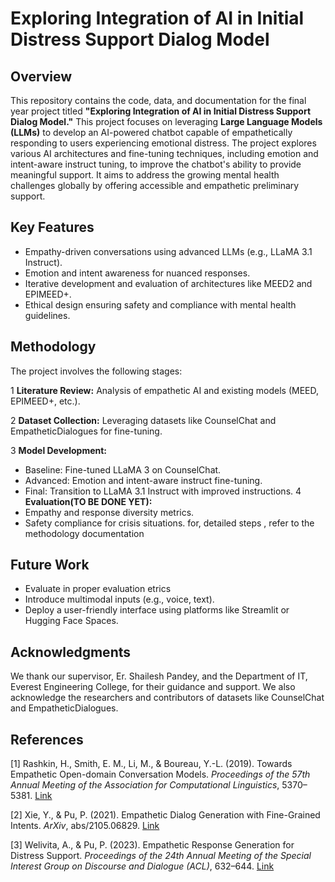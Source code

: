 # Exploring Integration of AI in Initial Distress Support Dialog Model


## Overview
This repository contains the code, data, and documentation for the final year project titled **"Exploring Integration of AI in Initial Distress Support Dialog Model."** This project focuses on leveraging **Large Language Models (LLMs)** to develop an AI-powered chatbot capable of empathetically responding to users experiencing emotional distress.
The project explores various AI architectures and fine-tuning techniques, including emotion and intent-aware instruct tuning, to improve the chatbot's ability to provide meaningful support. It aims to address the growing mental health challenges globally by offering accessible and empathetic preliminary support.

## Key Features
- Empathy-driven conversations using advanced LLMs (e.g., LLaMA 3.1 Instruct).
- Emotion and intent awareness for nuanced responses.
- Iterative development and evaluation of architectures like MEED2 and EPIMEED+.
- Ethical design ensuring safety and compliance with mental health guidelines.
## Methodology
The project involves the following stages:

1 **Literature Review:** Analysis of empathetic AI and existing models (MEED, EPIMEED+, etc.).

2 **Dataset Collection:** Leveraging datasets like CounselChat and EmpatheticDialogues for fine-tuning.

3 **Model Development:**
 - Baseline: Fine-tuned LLaMA 3 on CounselChat.
 - Advanced: Emotion and intent-aware instruct fine-tuning.
 - Final: Transition to LLaMA 3.1 Instruct with improved instructions.
4 **Evaluation(TO BE DONE YET):**
 - Empathy and response diversity metrics.
 - Safety compliance for crisis situations.
for, detailed steps , refer to the methodology documentation


## Future Work
 - Evaluate in proper evaluation etrics
 - Introduce multimodal inputs (e.g., voice, text).
 - Deploy a user-friendly interface using platforms like Streamlit or Hugging Face Spaces.

## Acknowledgments
We thank our supervisor, Er. Shailesh Pandey, and the Department of IT, Everest Engineering College, for their guidance and support. We also acknowledge the researchers and contributors of datasets like CounselChat and EmpatheticDialogues.

## References

[1] Rashkin, H., Smith, E. M., Li, M., & Boureau, Y.-L. (2019). Towards Empathetic Open-domain Conversation Models. *Proceedings of the 57th Annual Meeting of the Association for Computational Linguistics*, 5370–5381. [Link](https://arxiv.org/abs/1811.00207)

[2] Xie, Y., & Pu, P. (2021). Empathetic Dialog Generation with Fine-Grained Intents. *ArXiv*, abs/2105.06829. [Link](https://arxiv.org/abs/2105.06829)

[3] Welivita, A., & Pu, P. (2023). Empathetic Response Generation for Distress Support. *Proceedings of the 24th Annual Meeting of the Special Interest Group on Discourse and Dialogue (ACL)*, 632–644. [Link](https://aclanthology.org/2023.sigdial-1.59/)
